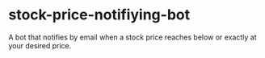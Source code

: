 # stock-price-notifiying-bot
A bot that notifies by email when a stock price reaches below or exactly at your desired price.
